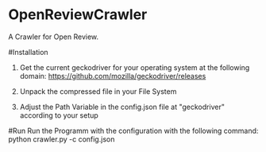 # OpenReviewCrawler
A Crawler for Open Review. 

#Installation
1. Get the current geckodriver for your operating system at the following domain:
https://github.com/mozilla/geckodriver/releases

2. Unpack the compressed file in your File System 

3. Adjust the Path Variable in the config.json file at "geckodriver" according to your setup

#Run
Run the Programm with the configuration with the following command:
python crawler.py -c config.json